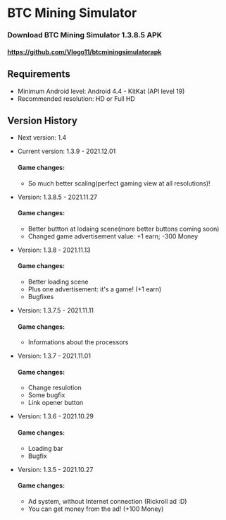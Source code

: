 # BTC Mining Simulator
### Download BTC Mining Simulator 1.3.8.5 APK
#### https://github.com/Vlogo11/btcminingsimulatorapk

## Requirements
- Minimum Android level: Android 4.4 - KitKat (API level 19)
- Recommended resolution: HD or Full HD

## Version History
- Next version: 1.4

- Current version: 1.3.9 - 2021.12.01
  #### Game changes:
    - So much better scaling(perfect gaming view at all resolutions)!

- Version: 1.3.8.5 - 2021.11.27
  #### Game changes:
    - Better buttton at lodaing scene(more better buttons coming soon)
    - Changed game advertisement value: +1 earn; -300 Money

- Version: 1.3.8 - 2021.11.13
  #### Game changes:
    - Better loading scene
    - Plus one advertisement: it's a game! (+1 earn)
    - Bugfixes

- Version: 1.3.7.5 - 2021.11.11
  #### Game changes:
    - Informations about the processors

- Version: 1.3.7 - 2021.11.01
  #### Game changes:
    - Change resulotion
    - Some bugfix
    - Link opener button

- Version: 1.3.6 - 2021.10.29
  #### Game changes:
    - Loading bar
    - Bugfix

- Version: 1.3.5 - 2021.10.27
  #### Game changes:
    - Ad system, without Internet connection (Rickroll ad :D)
    - You can get money from the ad! (+100 Money)
